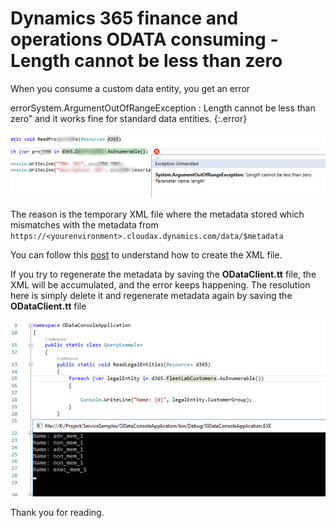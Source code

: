 # Dynamics 365 finance and operations ODATA consuming - Length cannot be less than zero



When you consume a custom data entity, you get an error

errorSystem.ArgumentOutOfRangeException : Length cannot be less than zero” and it works fine for standard data entities.
{:.error}

![Image](/imagesposts/Dynamics-365-finance-and-operations-ODATA-consuming-Length-cannot-be-less-than-zero_1.png)

The reason is the temporary XML file where the metadata stored which mismatches with the metadata from `https://<yourenvironment>.cloudax.dynamics.com/data/$metadata`

You can follow this [post](https://nuxulu.com/2019/12/16/Consuming-Dynamics-365-Finance-and-Operations-OData-services-from-NET.html) to understand how to create the XML file.

If you try to regenerate the metadata by saving the **ODataClient.tt** file, the XML will be accumulated, and the error keeps happening. 
The resolution here is simply delete it and regenerate metadata again by saving the **ODataClient.tt** file

![Image](/imagesposts/Dynamics-365-finance-and-operations-ODATA-consuming-Length-cannot-be-less-than-zero_2.png)

Thank you for reading.

